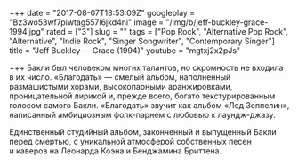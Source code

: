 +++
date = "2017-08-07T18:53:09Z"
googleplay = "Bz3wo53wf7piwtag557l6jkd4ni"
image = "/img/b/jeff-buckley-grace-1994.jpg"
rated = ["3"]
slug = ""
tags = ["Pop Rock", "Alternative Pop Rock", "Alternative", "Indie Rock", "Singer Songwriter", "Contemporary Singer"]
title = "Jeff Buckley — Grace (1994)"
youtube = "mgtxj2x2pJs"

+++
Бакли был человеком многих талантов, но&nbsp;скромность не&nbsp;входила в&nbsp;их&nbsp;число. &laquo;Благодать&raquo;&nbsp;&mdash; смелый альбом, наполненный размашистыми хорами, высокопарными аранжировками, проницательной лирикой&nbsp;и, прежде всего, богато текстурированным голосом самого Бакли. &laquo;Благодать&raquo; звучит как альбом &laquo;Лед Зеппелин&raquo;, написанный амбициозным фолк-парнем с&nbsp;любовью к&nbsp;лаундж-джазу.

Единственный студийный альбом, законченный и&nbsp;выпущенный Бакли перед смертью, с&nbsp;уникальной атмосферой собственных песен и&nbsp;каверов на&nbsp;Леонарда Коэна и&nbsp;Бенджамина Бриттена.